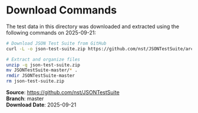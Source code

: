 # Download Commands

The test data in this directory was downloaded and extracted using the following commands on 2025-09-21:

```bash
# Download JSON Test Suite from GitHub
curl -L -o json-test-suite.zip https://github.com/nst/JSONTestSuite/archive/refs/heads/master.zip

# Extract and organize files
unzip -q json-test-suite.zip
mv JSONTestSuite-master/* .
rmdir JSONTestSuite-master
rm json-test-suite.zip
```

**Source**: https://github.com/nst/JSONTestSuite  
**Branch**: master  
**Download Date**: 2025-09-21